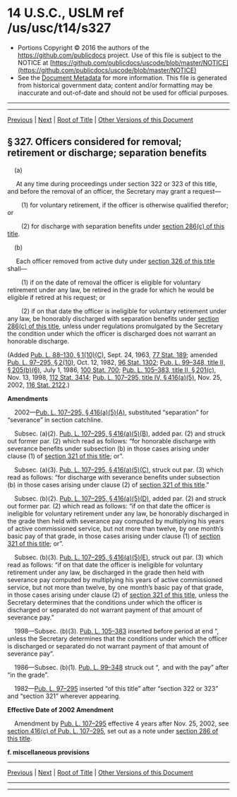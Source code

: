 ---
---

# 14 U.S.C., USLM ref /us/usc/t14/s327

* Portions Copyright © 2016 the authors of the https://github.com/publicdocs project.
  Use of this file is subject to the NOTICE at [https://github.com/publicdocs/uscode/blob/master/NOTICE](https://github.com/publicdocs/uscode/blob/master/NOTICE)
* See the [Document Metadata](././../../../../..//README.md) for more information.
  This file is generated from historical government data; content and/or formatting may be inaccurate and out-of-date and should not be used for official purposes.

----------
----------

[Previous](./../../../../..//us/usc/t14/ptI/ch11/m__us_usc_t14_s326.md) | [Next](./../../../../..//us/usc/t14/ptI/ch11/m__us_usc_t14_s331.md) | [Root of Title](./../../../../../) | [Other Versions of this Document](https://publicdocs.github.io/go/links?ns=uslm&ref=%2Fus%2Fusc%2Ft14%2Fs327)

## § 327. Officers considered for removal; retirement or discharge; separation benefits

    (a)

     At any time during proceedings under section 322 or 323 of this title, and before the removal of an officer, the Secretary may grant a request—

        (1) for voluntary retirement, if the officer is otherwise qualified therefor; or

        (2) for discharge with separation benefits under [section 286(c) of this title][/us/usc/t14/s286/c].

    (b)

     Each officer removed from active duty under [section 326 of this title][/us/usc/t14/s326] shall—

        (1) if on the date of removal the officer is eligible for voluntary retirement under any law, be retired in the grade for which he would be eligible if retired at his request; or

        (2) if on that date the officer is ineligible for voluntary retirement under any law, be honorably discharged with separation benefits under [section 286(c) of this title][/us/usc/t14/s286/c], unless under regulations promulgated by the Secretary the condition under which the officer is discharged does not warrant an honorable discharge.

(Added [Pub. L. 88–130, § 1(10)(C)][/us/pl/88/130/s1/10/C], Sept. 24, 1963, [77 Stat. 189][/us/stat/77/189]; amended [Pub. L. 97–295, § 2(10)][/us/pl/97/295/s2/10], Oct. 12, 1982, [96 Stat. 1302][/us/stat/96/1302]; [Pub. L. 99–348, title II, § 205(b)(6)][/us/pl/99/348/s205/b/6], July 1, 1986, [100 Stat. 700][/us/stat/100/700]; [Pub. L. 105–383, title II, § 201(c)][/us/pl/105/383/s201/c], Nov. 13, 1998, [112 Stat. 3414][/us/stat/112/3414]; [Pub. L. 107–295, title IV, § 416(a)(5)][/us/pl/107/295/s416/a/5], Nov. 25, 2002, [116 Stat. 2122][/us/stat/116/2122].)

 __Amendments__ 

    2002—[Pub. L. 107–295, § 416(a)(5)(A)][/us/pl/107/295/s416/a/5/A], substituted “separation” for “severance” in section catchline.

    Subsec. (a)(2). [Pub. L. 107–295, § 416(a)(5)(B)][/us/pl/107/295/s416/a/5/B], added par. (2) and struck out former par. (2) which read as follows: “for honorable discharge with severance benefits under subsection (b) in those cases arising under clause (1) of [section 321 of this title][/us/usc/t14/s321]; or”.

    Subsec. (a)(3). [Pub. L. 107–295, § 416(a)(5)(C)][/us/pl/107/295/s416/a/5/C], struck out par. (3) which read as follows: “for discharge with severance benefits under subsection (b) in those cases arising under clause (2) of [section 321 of this title][/us/usc/t14/s321].”

    Subsec. (b)(2). [Pub. L. 107–295, § 416(a)(5)(D)][/us/pl/107/295/s416/a/5/D], added par. (2) and struck out former par. (2) which read as follows: “if on that date the officer is ineligible for voluntary retirement under any law, be honorably discharged in the grade then held with severance pay computed by multiplying his years of active commissioned service, but not more than twelve, by one month’s basic pay of that grade, in those cases arising under clause (1) of [section 321 of this title][/us/usc/t14/s321]; or”.

    Subsec. (b)(3). [Pub. L. 107–295, § 416(a)(5)(E)][/us/pl/107/295/s416/a/5/E], struck out par. (3) which read as follows: “if on that date the officer is ineligible for voluntary retirement under any law, be discharged in the grade then held with severance pay computed by multiplying his years of active commissioned service, but not more than twelve, by one month’s basic pay of that grade, in those cases arising under clause (2) of [section 321 of this title][/us/usc/t14/s321], unless the Secretary determines that the conditions under which the officer is discharged or separated do not warrant payment of that amount of severance pay.”

    1998—Subsec. (b)(3). [Pub. L. 105–383][/us/pl/105/383] inserted before period at end “, unless the Secretary determines that the conditions under which the officer is discharged or separated do not warrant payment of that amount of severance pay”.

    1986—Subsec. (b)(1). [Pub. L. 99–348][/us/pl/99/348] struck out “, and with the pay” after “in the grade”.

    1982—[Pub. L. 97–295][/us/pl/97/295] inserted “of this title” after “section 322 or 323” and “section 321” wherever appearing.

 __Effective Date of 2002 Amendment__ 

    Amendment by [Pub. L. 107–295][/us/pl/107/295] effective 4 years after Nov. 25, 2002, see [section 416(c) of Pub. L. 107–295][/us/pl/107/295/s416/c], set out as a note under [section 286 of this title][/us/usc/t14/s286].

 __f. miscellaneous provisions__ 

----------

[Previous](./../../../../..//us/usc/t14/ptI/ch11/m__us_usc_t14_s326.md) | [Next](./../../../../..//us/usc/t14/ptI/ch11/m__us_usc_t14_s331.md) | [Root of Title](./../../../../../) | [Other Versions of this Document](https://publicdocs.github.io/go/links?ns=uslm&ref=%2Fus%2Fusc%2Ft14%2Fs327)

----------
----------

[/us/usc/t14/s286/c]: https://publicdocs.github.io/go/links?ns=uslm&ref=%2Fus%2Fusc%2Ft14%2Fs286%2Fc
[/us/usc/t14/s326]: https://publicdocs.github.io/go/links?ns=uslm&ref=%2Fus%2Fusc%2Ft14%2Fs326
[/us/usc/t14/s286/c]: https://publicdocs.github.io/go/links?ns=uslm&ref=%2Fus%2Fusc%2Ft14%2Fs286%2Fc
[/us/pl/88/130/s1/10/C]: https://publicdocs.github.io/go/links?ns=uslm&ref=%2Fus%2Fpl%2F88%2F130%2Fs1%2F10%2FC
[/us/stat/77/189]: https://publicdocs.github.io/go/links?ns=uslm&ref=%2Fus%2Fstat%2F77%2F189
[/us/pl/97/295/s2/10]: https://publicdocs.github.io/go/links?ns=uslm&ref=%2Fus%2Fpl%2F97%2F295%2Fs2%2F10
[/us/stat/96/1302]: https://publicdocs.github.io/go/links?ns=uslm&ref=%2Fus%2Fstat%2F96%2F1302
[/us/pl/99/348/s205/b/6]: https://publicdocs.github.io/go/links?ns=uslm&ref=%2Fus%2Fpl%2F99%2F348%2Fs205%2Fb%2F6
[/us/stat/100/700]: https://publicdocs.github.io/go/links?ns=uslm&ref=%2Fus%2Fstat%2F100%2F700
[/us/pl/105/383/s201/c]: https://publicdocs.github.io/go/links?ns=uslm&ref=%2Fus%2Fpl%2F105%2F383%2Fs201%2Fc
[/us/stat/112/3414]: https://publicdocs.github.io/go/links?ns=uslm&ref=%2Fus%2Fstat%2F112%2F3414
[/us/pl/107/295/s416/a/5]: https://publicdocs.github.io/go/links?ns=uslm&ref=%2Fus%2Fpl%2F107%2F295%2Fs416%2Fa%2F5
[/us/stat/116/2122]: https://publicdocs.github.io/go/links?ns=uslm&ref=%2Fus%2Fstat%2F116%2F2122
[/us/pl/107/295/s416/a/5/A]: https://publicdocs.github.io/go/links?ns=uslm&ref=%2Fus%2Fpl%2F107%2F295%2Fs416%2Fa%2F5%2FA
[/us/pl/107/295/s416/a/5/B]: https://publicdocs.github.io/go/links?ns=uslm&ref=%2Fus%2Fpl%2F107%2F295%2Fs416%2Fa%2F5%2FB
[/us/usc/t14/s321]: https://publicdocs.github.io/go/links?ns=uslm&ref=%2Fus%2Fusc%2Ft14%2Fs321
[/us/pl/107/295/s416/a/5/C]: https://publicdocs.github.io/go/links?ns=uslm&ref=%2Fus%2Fpl%2F107%2F295%2Fs416%2Fa%2F5%2FC
[/us/usc/t14/s321]: https://publicdocs.github.io/go/links?ns=uslm&ref=%2Fus%2Fusc%2Ft14%2Fs321
[/us/pl/107/295/s416/a/5/D]: https://publicdocs.github.io/go/links?ns=uslm&ref=%2Fus%2Fpl%2F107%2F295%2Fs416%2Fa%2F5%2FD
[/us/usc/t14/s321]: https://publicdocs.github.io/go/links?ns=uslm&ref=%2Fus%2Fusc%2Ft14%2Fs321
[/us/pl/107/295/s416/a/5/E]: https://publicdocs.github.io/go/links?ns=uslm&ref=%2Fus%2Fpl%2F107%2F295%2Fs416%2Fa%2F5%2FE
[/us/usc/t14/s321]: https://publicdocs.github.io/go/links?ns=uslm&ref=%2Fus%2Fusc%2Ft14%2Fs321
[/us/pl/105/383]: https://publicdocs.github.io/go/links?ns=uslm&ref=%2Fus%2Fpl%2F105%2F383
[/us/pl/99/348]: https://publicdocs.github.io/go/links?ns=uslm&ref=%2Fus%2Fpl%2F99%2F348
[/us/pl/97/295]: https://publicdocs.github.io/go/links?ns=uslm&ref=%2Fus%2Fpl%2F97%2F295
[/us/pl/107/295]: https://publicdocs.github.io/go/links?ns=uslm&ref=%2Fus%2Fpl%2F107%2F295
[/us/pl/107/295/s416/c]: https://publicdocs.github.io/go/links?ns=uslm&ref=%2Fus%2Fpl%2F107%2F295%2Fs416%2Fc
[/us/usc/t14/s286]: https://publicdocs.github.io/go/links?ns=uslm&ref=%2Fus%2Fusc%2Ft14%2Fs286


